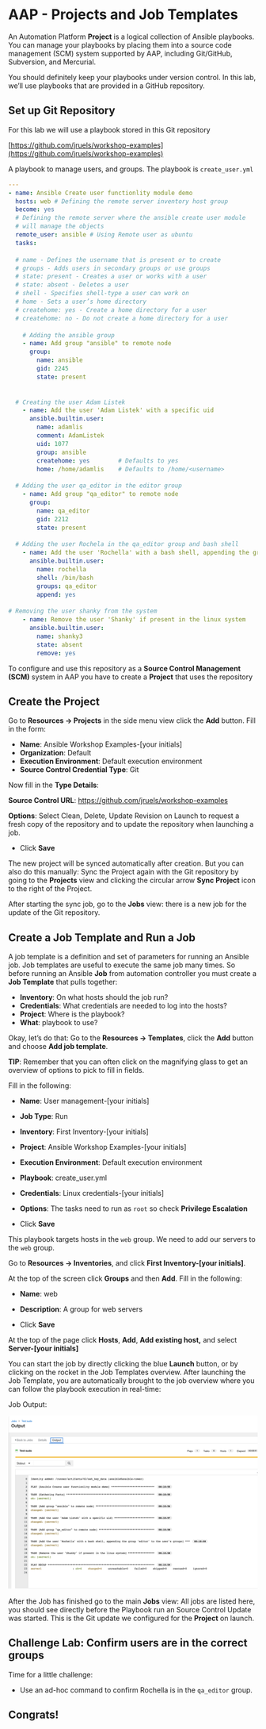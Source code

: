 # AAP - Projects and Job Templates

An Automation Platform **Project** is a logical collection of Ansible playbooks. You can manage your playbooks by placing them into a source code management (SCM) system supported by AAP, including Git/GitHub, Subversion, and Mercurial.

You should definitely keep your playbooks under version control. In this lab, we’ll use playbooks that are provided in a GitHub repository.



## Set up Git Repository

For this lab we will use a playbook stored in this Git repository

[https://github.com/jruels/workshop-examples](https://github.com/jruels/workshop-examples)

A playbook to manage users, and groups. The playbook is `create_user.yml`

```yaml
---
- name: Ansible Create user functionlity module demo
  hosts: web # Defining the remote server inventory host group
  become: yes
  # Defining the remote server where the ansible create user module
  # will manage the objects
  remote_user: ansible # Using Remote user as ubuntu
  tasks:

  # name - Defines the username that is present or to create
  # groups - Adds users in secondary groups or use groups
  # state: present - Creates a user or works with a user
  # state: absent - Deletes a user
  # shell - Specifies shell-type a user can work on
  # home - Sets a user’s home directory
  # createhome: yes - Create a home directory for a user
  # createhome: no - Do not create a home directory for a user

    # Adding the ansible group
    - name: Add group "ansible" to remote node
      group:
        name: ansible
        gid: 2245
        state: present


  # Creating the user Adam Listek
    - name: Add the user 'Adam Listek' with a specific uid
      ansible.builtin.user:
        name: adamlis
        comment: AdamListek
        uid: 1077
        group: ansible
        createhome: yes        # Defaults to yes
        home: /home/adamlis    # Defaults to /home/<username>

  # Adding the user qa_editor in the editor group
    - name: Add group "qa_editor" to remote node
      group:
        name: qa_editor
        gid: 2212
        state: present

  # Adding the user Rochela in the qa_editor group and bash shell
    - name: Add the user 'Rochella' with a bash shell, appending the group 'editor' to the user's groups
      ansible.builtin.user:
        name: rochella
        shell: /bin/bash
        groups: qa_editor
        append: yes

# Removing the user shanky from the system
    - name: Remove the user 'Shanky' if present in the linux system
      ansible.builtin.user:
        name: shanky3
        state: absent
        remove: yes
```



To configure and use this repository as a **Source Control Management (SCM)** system in AAP you have to create a **Project** that uses the repository



## Create the Project

Go to **Resources → Projects** in the side menu view click the **Add** button. Fill in the form: 

* **Name**: Ansible Workshop Examples-[your initials]
* **Organization**: Default
* **Execution Environment**: Default execution environment
* **Source Control Credential Type**: Git

Now fill in the **Type Details**: 

**Source Control URL**: https://github.com/jruels/workshop-examples

**Options**: Select Clean, Delete, Update Revision on Launch to request a fresh copy of the repository and to update the repository when launching a job.

* Click **Save**

The new project will be synced automatically after creation. But you can also do this manually: Sync the Project again with the Git repository by going to the **Projects** view and clicking the circular arrow **Sync Project** icon to the right of the Project.

After starting the sync job, go to the **Jobs** view: there is a new job for the update of the Git repository.



## Create a Job Template and Run a Job

A job template is a definition and set of parameters for running an Ansible job. Job templates are useful to execute the same job many times. So before running an Ansible **Job** from automation controller you must create a **Job Template** that pulls together:

- **Inventory**: On what hosts should the job run?
- **Credentials**: What credentials are needed to log into the hosts?
- **Project**: Where is the playbook?
- **What**: playbook to use?

Okay, let’s do that: Go to the **Resources -> Templates**, click the **Add** button and choose **Add job template**.



**TIP**: Remember that you can often click on the magnifying glass to get an overview of options to pick to fill in fields.

Fill in the following: 

* **Name**: User management-[your initials]

* **Job Type**: Run

* **Inventory**: First Inventory-[your initials]

* **Project**: Ansible Workshop Examples-[your initials]

* **Execution Environment**: Default execution environment 

* **Playbook**: create_user.yml

* **Credentials**: Linux credentials-[your initials]

* **Options**: The tasks need to run as `root` so check **Privilege Escalation**

* Click **Save**



This playbook targets hosts in the `web` group. We need to add our servers to the `web` group. 

Go to **Resources → Inventories**, and click **First Inventory-[your initials]**. 

At the top of the screen click **Groups** and then **Add**. Fill in the following: 

* **Name**: web

* **Description**: A group for web servers

* Click **Save**

At the top of the page click **Hosts**, **Add**, **Add existing host,** and select **Server-[your initials]**





You can start the job by directly clicking the blue **Launch** button, or by clicking on the rocket in the Job Templates overview. After launching the Job Template, you are automatically brought to the job overview where you can follow the playbook execution in real-time:



Job Output: 

![image-20220223001406020](images/image-20220223001406020.png)

After the Job has finished go to the main **Jobs** view: All jobs are listed here, you should see directly before the Playbook run an Source Control Update was started. This is the Git update we configured for the **Project** on launch.



## Challenge Lab: Confirm users are in the correct groups

Time for a little challenge:

- Use an ad-hoc command to confirm Rochella is in the `qa_editor` group.



## Congrats! 



